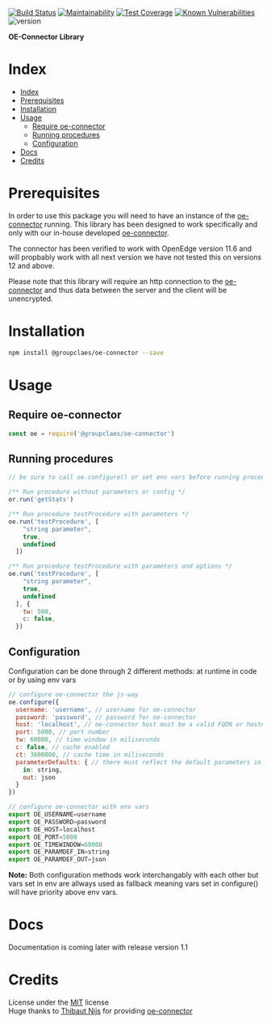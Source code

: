 [![Build Status](https://api.travis-ci.com/groupclaes/oe-connector-lib.svg?token=tpEYPD8CxWfr1dytjAz7&branch=master)](https://travis-ci.com/groupclaes/oe-connector-lib) [![Maintainability](https://api.codeclimate.com/v1/badges/d395b0d52f2953f97b6f/maintainability)](https://codeclimate.com/github/groupclaes/oe-connector-lib/maintainability) [![Test Coverage](https://api.codeclimate.com/v1/badges/d395b0d52f2953f97b6f/test_coverage)](https://codeclimate.com/github/groupclaes/oe-connector-lib/test_coverage) [![Known Vulnerabilities](https://snyk.io/test/github/groupclaes/oe-connector-lib/badge.svg)](https://snyk.io/test/github/groupclaes/oe-connector-lib)  ![version](https://img.shields.io/badge/version-1.0.4-blue)  

<!-- [![depenencies](https://status.david-dm.org/gh/groupclaes/oe-connector-lib.svg)](https://david-dm.org/groupclaes/oe-connector-lib) [![devDepenencies](https://status.david-dm.org/gh/groupclaes/oe-connector-lib.svg?type=dev)](https://david-dm.org/groupclaes/oe-connector-lib?type=dev) -->

**OE-Connector Library**

# Index
- [Index](#index)
- [Prerequisites](#prerequisites)
- [Installation](#installation)
- [Usage](#usage)
  - [Require oe-connector](#require-oe-connector)
  - [Running procedures](#running-procedures)
  - [Configuration](#configuration)
- [Docs](#docs)
- [Credits](#credits)

# Prerequisites
In order to use this package you will need to have an instance of the [oe-connector](https://github.com/groupclaes/oe-connector) running. This library has been designed to work specifically and only with our in-house developed [oe-connector](https://github.com/groupclaes/oe-connector).  
  
The connector has been verified to work with OpenEdge version 11.6 and will propbably work with all next version we have not tested this on versions 12 and above.

Please note that this library will require an http connection to the [oe-connector](https://github.com/groupclaes/oe-connector) and thus data between the server and the client will be unencrypted.

# Installation
```sh
npm install @groupclaes/oe-connector --save
```
# Usage
## Require oe-connector
```javascript
const oe = require('@groupclaes/oe-connector')
```

## Running procedures
```javascript
// be sure to call oe.configure() or set env vars before running procedures

/** Run procedure without parameters or config */
or.run('getStats')

/** Run procedure testProcedure with parameters */
oe.run('testProcedure', [
    "string parameter",
    true,
    undefined
  ])

/** Run procedure testProcedure with parameters and options */
oe.run('testProcedure', [
    "string parameter",
    true,
    undefined
  ], {
    tw: 500,
    c: false,
  })
```

## Configuration
Configuration can be done through 2 different methods: at runtime in code or by using env vars

```javascript
// configure oe-connector the js-way
oe.configure({
  username: 'username', // username for oe-connector
  password: 'password', // password for oe-connector
  host: 'localhost', // oe-connector host must be a valid FQDN or hostname
  port: 5000, // port number
  tw: 60000, // time window in miliseconds
  c: false, // cache enabled
  ct: 3600000, // cache time in miliseconds
  parameterDefaults: { // there must reflect the default parameters in the oe-connector
    in: string,
    out: json
  }
})
```
```javascript
// configure oe-connector with env vars
export OE_USERNAME=username
export OE_PASSWORD=password
export OE_HOST=localhost
export OE_PORT=5000
export OE_TIMEWINDOW=60000
export OE_PARAMDEF_IN=string
export OE_PARAMDEF_OUT=json
```
__Note:__ Both configuration methods work interchangably with each other but vars set in env are allways used as fallback meaning vars set in configure() will have priority above env vars.
# Docs

Documentation is coming later with release version 1.1
<!-- # FAQ

NO FAQ's at the moment -->

# Credits
License under the [MIT](./license.txt) license  
Huge thanks to [Thibaut Nijs](https://github.com/FlyingWraptor) for providing [oe-connector](https://github.com/groupclaes/oe-connector)